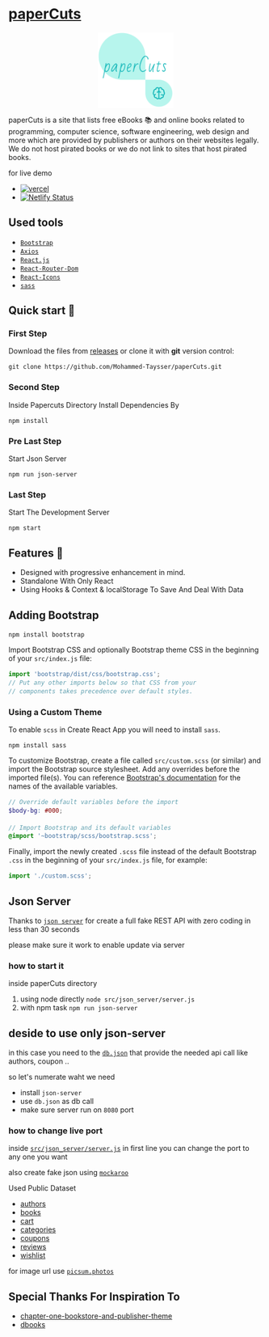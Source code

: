 # [paperCuts][vercel-live]

<div style='text-align:center;'>
  <a href='https://papercuts.vercel.app/'>
    <img src='src/assets/images/icons/favicon.png' height='150px' style='display:block;margin: auto;'>
  </a>
</div>

paperCuts is a site that lists free eBooks 📚 and online books related to programming, computer science, software engineering, web design and more which are provided by publishers or authors on their websites legally. We do not host pirated books or we do not link to sites that host pirated books.

for live demo

- [![vercel](https://img.shields.io/badge/-vercel-05122A?style=plastic&logo=vercel)][vercel-live]
- [![Netlify Status](https://api.netlify.com/api/v1/badges/e892e00f-462d-447b-8941-f45d11701c94/deploy-status)][netlify-live]

[vercel-live]: https://papercuts.vercel.app/
[netlify-live]: https://papercuts-project.netlify.app/

## Used tools

- [`Bootstrap`](https://getbootstrap.com/)
- [`Axios`](https://axios-http.com/)
- [`React.js`](https://reactjs.org/)
- [`React-Router-Dom`](https://reactrouter.com/docs/en/v6/getting-started/tutorial)
- [`React-Icons`](https://react-icons.github.io/react-icons)
- [`sass`](https://sass-lang.com/)

## Quick start 🚀

### First Step

Download the files from [releases](https://github.com/Mohammed-Taysser/paperCuts/releases) or clone it with **git** version control:

```shell
git clone https://github.com/Mohammed-Taysser/paperCuts.git
```

### Second Step

Inside Papercuts Directory Install Dependencies By

```shell
npm install
```

### Pre Last Step

Start Json Server

```shell
npm run json-server
```

### Last Step

Start The Development Server

```shell
npm start
```

## Features 💬

- Designed with progressive enhancement in mind.
- Standalone With Only React
- Using Hooks & Context & localStorage To Save And Deal With Data

## Adding Bootstrap

```shell
npm install bootstrap
```

Import Bootstrap CSS and optionally Bootstrap theme CSS in the beginning of your `src/index.js` file:

```js
import 'bootstrap/dist/css/bootstrap.css';
// Put any other imports below so that CSS from your
// components takes precedence over default styles.
```

### Using a Custom Theme

To enable `scss` in Create React App you will need to install `sass`.

```shell
npm install sass
```

To customize Bootstrap, create a file called `src/custom.scss` (or similar) and import the Bootstrap source stylesheet. Add any overrides before the imported file(s). You can reference [Bootstrap's documentation](https://getbootstrap.com/docs/4.6/getting-started/theming/#variable-defaults) for the names of the available variables.

```scss
// Override default variables before the import
$body-bg: #000;

// Import Bootstrap and its default variables
@import '~bootstrap/scss/bootstrap.scss';
```

Finally, import the newly created `.scss` file instead of the default Bootstrap `.css` in the beginning of your `src/index.js` file, for example:

```js
import './custom.scss';
```

## Json Server

Thanks to [`json server`](https://www.npmjs.com/package/json-server) for create a full fake REST API with zero coding in less than 30 seconds

please make sure it work to enable update via server

### how to start it

inside paperCuts directory

1. using node directly `node src/json_server/server.js`
2. with npm task `npm run json-server`

## deside to use only json-server

in this case you need to the [`db.json`](src/api/db.json) that provide the needed api call like authors, coupon ..

so let's numerate waht we need

- install `json-server`
- use `db.json` as db call
- make sure server run on `8080` port

### how to change live port

inside [`src/json_server/server.js`](https://github.com/Mohammed-Taysser/paperCuts/blob/a6a2357d838063f6641a75b98485f388d8d608f3/src/json_server/server.js#L1) in first line you can change the port to any one you want

also create fake json using [`mockaroo`](https://mockaroo.com/)

Used Public Dataset

- [authors](https://mockaroo.com/8b7588a0)
- [books](https://mockaroo.com/2ae647e0)
- [cart](https://mockaroo.com/b5bf7990)
- [categories](https://mockaroo.com/386903)
- [coupons](https://mockaroo.com/fb04ecc0)
- [reviews](https://mockaroo.com/2ae647e0)
- [wishlist](https://mockaroo.com/b5bf7990)

for image url use [`picsum.photos`](https://picsum.photos/)

## Special Thanks For Inspiration To

- [chapter-one-bookstore-and-publisher-theme](https://themeforest.net/item/chapterone-bookstore-and-publisher-theme/24715791)
- [dbooks](https://www.dbooks.org/)
